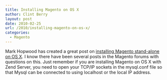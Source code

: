 ```yaml
---
title: Installing Magento on OS X
author: Clint Berry
layout: post
date: 2010-02-25
url: /2010/installing-magento-on-os-x/
categories:
  - Magento
---
```

Mark Hopwood has created a great post on [installing Magento stand-alone on OS X][1]. I know there have been several posts in the Magento forums with questions on this. Just remember if you are installing Magento on OS X with Zend Server, you need to open your TCP/IP sockets in the mysql.conf file so that Mysql can be connected to using localhost or the local IP address.

 [1]: http://blog.markhopwood.com/2010/02/22/installing-magento-enterprise-stand-alone-on-os-x/